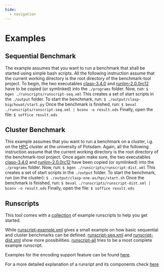 ```yaml
---
hide:
  - navigation
---
```


# Examples

## Sequential Benchmark

The example assumes that you want to run a benchmark that shall be started using simple bash scripts. All the following instruction assume that the current working directory is the root directory of the benchmark-tool project. To begin, the two executables [clasp-3.4.0][1] and [runlim-2.0.0rc12][2] have to be copied (or symlinked) into the `./programs` folder.
Now, run:
`$ bgen ./runscripts/runscript-seq.xml`
This creates a set of start scripts in the `./output` folder.
To start the benchmark, run:
`$ ./output/clasp-big/houat/start.py`
Once the benchmark is finished, run:
`$ beval ./runscripts/runscript-seq.xml | bconv -o result.ods`
Finally, open the file:
`$ soffice result.ods`

## Cluster Benchmark

This example assumes that you want to run a benchmark on a cluster, i.g. on the [HPC][3] cluster at the university of Potsdam. Again, all the following instruction assume that the current working directory is the root directory of the benchmark-tool project. Once again make sure, the two executables [clasp-3.4.0][1] and [runlim-2.0.0rc12][2] have been copied (or symlinked) into the `./programs` folder.
Now, run:
`$ bgen ./runscripts/runscript-dist.xml`
This creates a set of start scripts in the `./output` folder.
To start the benchmark, run (on the cluster):
`$ ./output/clasp-one-as/hpc/start.sh`
Once the benchmark is finished, run:
`$ beval ./runscripts/runscript-dist.xml | bconv -o result.ods`
Finally, open the file:
`$ soffice result.ods`

## Runscripts
This tool comes with a [collection](https://github.com/potassco/benchmark-tool/blob/master/runscripts) of example runscripts to help you get started.

While [runscript-example.xml](https://github.com/potassco/benchmark-tool/blob/master/runscripts/runscript-example.xml) gives a small example on how basic sequential and cluster benchmarks can be defined. [runscript-seq.xml](https://github.com/potassco/benchmark-tool/blob/master/runscripts/runscript-seq.xml) and [runscript-dist.xml](https://github.com/potassco/benchmark-tool/blob/master/runscripts/runscript-dist.xml) show more possibilities. [runscript-all](https://github.com/potassco/benchmark-tool/blob/master/runscripts/runscript-all.xml) tries to be a most complete example runscript.

Examples for the encoding support feature can be found [here](../reference/encoding_support.md).

For a more detailed explanation of a runsript and its components check [here](../getting_started/bgen/runscript.md)

[1]: https://potassco.org/clasp/
[2]: https://github.com/arminbiere/runlim
[3]: https://www.uni-potsdam.de/en/zim/angebote-loesungen/hpc
